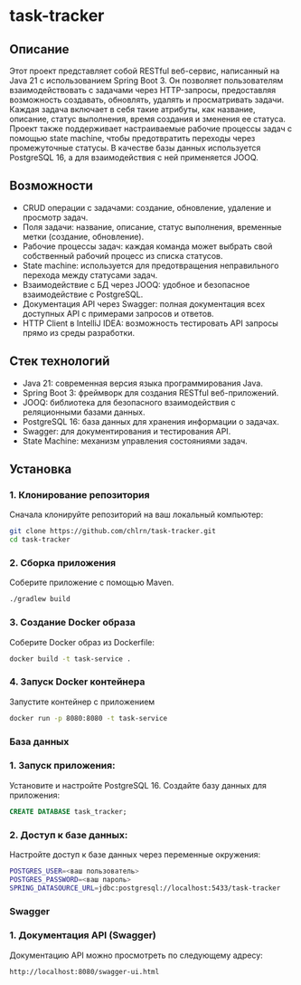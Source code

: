 # task-tracker

## Описание

Этот проект представляет собой RESTful веб-сервис, написанный на Java 21 с использованием Spring Boot 3. Он позволяет пользователям взаимодействовать с задачами через HTTP-запросы, предоставляя возможность создавать, обновлять, удалять и просматривать задачи. Каждая задача включает в себя такие атрибуты, как название, описание, статус выполнения, время создания и зменения ее статуса. Проект также поддерживает настраиваемые рабочие процессы задач с помощью state machine, чтобы предотвратить переходы через промежуточные статусы. В качестве базы данных используется PostgreSQL 16, а для взаимодействия с ней применяется JOOQ.

## Возможности

- CRUD операции с задачами: создание, обновление, удаление и просмотр задач.
- Поля задачи: название, описание, статус выполнения, временные метки (создание, обновление).
- Рабочие процессы задач: каждая команда может выбрать свой собственный рабочий процесс из списка статусов.
- State machine: используется для предотвращения неправильного перехода между статусами задач.
- Взаимодействие с БД через JOOQ: удобное и безопасное взаимодействие с PostgreSQL.
- Документация API через Swagger: полная документация всех доступных API с примерами запросов и ответов.
- HTTP Client в IntelliJ IDEA: возможность тестировать API запросы прямо из среды разработки.

## Стек технологий

- Java 21: современная версия языка программирования Java.
- Spring Boot 3: фреймворк для создания RESTful веб-приложений.
- JOOQ: библиотека для безопасного взаимодействия с реляционными базами данных.
- PostgreSQL 16: база данных для хранения информации о задачах.
- Swagger: для документирования и тестирования API.
- State Machine: механизм управления состояниями задач.
  
## Установка

### 1. Клонирование репозитория

Сначала клонируйте репозиторий на ваш локальный компьютер:

```sh
git clone https://github.com/chlrn/task-tracker.git
cd task-tracker

```
### 2. Сборка приложения
Соберите приложение с помощью Maven.

```sh
./gradlew build
```
### 3. Создание Docker образа
Соберите Docker образ из Dockerfile:
```sh
docker build -t task-service .
```

### 4. Запуск Docker контейнера
Запустите контейнер с приложением
```sh
docker run -p 8080:8080 -t task-service
```

### База данных
### 1. Запуск приложения:
Установите и настройте PostgreSQL 16.
Создайте базу данных для приложения:
```sql
CREATE DATABASE task_tracker;
```

### 2. Доступ к базе данных:
Настройте доступ к базе данных через переменные окружения:
```bash
POSTGRES_USER=<ваш пользователь>
POSTGRES_PASSWORD=<ваш пароль>
SPRING_DATASOURCE_URL=jdbc:postgresql://localhost:5433/task-tracker
```
### Swagger
### 1. Документация API (Swagger)
Документацию API можно просмотреть по следующему адресу:
```bash
http://localhost:8080/swagger-ui.html
```
